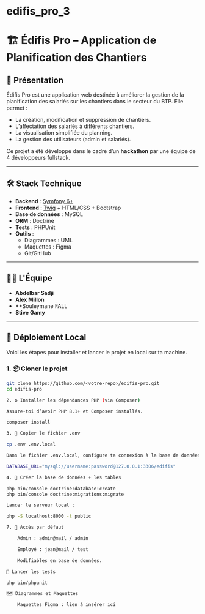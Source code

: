 # edifis_pro_3

# 🏗️ Édifis Pro – Application de Planification des Chantiers

## 📌 Présentation

Édifis Pro est une application web destinée à améliorer la gestion de la planification des salariés sur les chantiers dans le secteur du BTP. Elle permet :

- La création, modification et suppression de chantiers.
- L’affectation des salariés à différents chantiers.
- La visualisation simplifiée du planning.
- La gestion des utilisateurs (admin et salariés).

Ce projet a été développé dans le cadre d’un **hackathon** par une équipe de 4 développeurs fullstack.

---

## 🛠️ Stack Technique

- **Backend** : [Symfony 6+](https://symfony.com/)
- **Frontend** : [Twig](https://twig.symfony.com/) + HTML/CSS + Bootstrap
- **Base de données** : MySQL
- **ORM** : Doctrine
- **Tests** : PHPUnit
- **Outils** :
  - Diagrammes : UML
  - Maquettes : Figma
  - Git/GitHub

---

## 👨‍💻 L'Équipe

- **Abdelbar Sadji** 
- **Alex Millon** 
- **Souleymane FALL
- **Stive Gamy**

---

## 🚀 Déploiement Local

Voici les étapes pour installer et lancer le projet en local sur ta machine.

### 1. 📦 Cloner le projet

```bash
git clone https://github.com/<votre-repo>/edifis-pro.git
cd edifis-pro

2. ⚙️ Installer les dépendances PHP (via Composer)

Assure-toi d’avoir PHP 8.1+ et Composer installés.

composer install

3. 🧪 Copier le fichier .env

cp .env .env.local

Dans le fichier .env.local, configure ta connexion à la base de données MySQL :

DATABASE_URL="mysql://username:password@127.0.0.1:3306/edifis"

4. 🧱 Créer la base de données + les tables

php bin/console doctrine:database:create
php bin/console doctrine:migrations:migrate

Lancer le serveur local :

php -S localhost:8000 -t public

7. 🔐 Accès par défaut

    Admin : admin@mail / admin

    Employé : jean@mail / test

    Modifiables en base de données.

🧪 Lancer les tests

php bin/phpunit

🗺️ Diagrammes et Maquettes

    Maquettes Figma : lien à insérer ici
